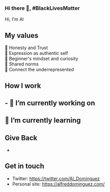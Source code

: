 
### Hi there 👋, #BlackLivesMatter
Hi, I'm Al

## My values
💖 Honesty and Trust<br>
🌟 Expression as authentic self<br>
🍏 Beginner's mindset and curiosity<br>
🙌 Shared norms<br>
🚀 Connect the underrepresented

## How I work

## - 🔭 I’m currently working on

## 🌱 I’m currently learning

## Give Back
- []()

## Get in touch
- Twitter: https://twitter.com/Al_Dominguez
- Personal site: https://alfreddominguez.com/



